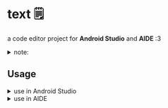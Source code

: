 # text 🗒️
a code editor project for **Android Studio** and **AIDE** :3

<details>
<summary>note:</summary>

it works as AIDE project, so if it doesnt, just wake me:D
[open](https://github.com/IMOitself/text/issues/new/choose)

</details>

## Usage

<details>
<summary>use in Android Studio</summary>

1. open Android Studio.

2. click **File > New > Project from Version Control**

3. in the URL field, enter: https://github.com/IMOitself/text.git

4. choose your project directory.

5. click **Clone** to download and open the project.

</details>
<details>
<summary>use in AIDE</summary>

1. open AIDE.

2. open file browser window

3. click **Clone Git Repository**.

4. in the **Repository URL**, put this https://github.com/IMOitself/text.git

5. click **Clone** to download the repository.

6. once cloned, click **Open this Android Project** to start working on it.

</details>
